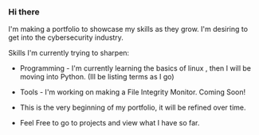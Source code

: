 ### Hi there 

I'm making a portfolio to showcase my skills as they grow. 
I'm desiring to get into the cybersecurity industry.


Skills I'm currently trying to sharpen:
* Programming - I'm currently learning the basics of linux , then I will be moving into Python. (Ill be listing terms as I go)
* Tools - I'm working on making a File Integrity Monitor. Coming Soon!

* This is the very beginning of my portfolio, it will be refined over time.

* Feel Free to go to projects and view what I have so far.
<!--
**jamesmp22/jamesmp22** is a ✨ _special_ ✨ repository because its `README.md` (this file) appears on your GitHub profile.

Here are some ideas to get you started:

- 🔭 I’m currently working on ...
- 🌱 I’m currently learning ...
- 👯 I’m looking to collaborate on ...
- 🤔 I’m looking for help with ...
- 💬 Ask me about ...
- 📫 How to reach me: ...
- 😄 Pronouns: ...
- ⚡ Fun fact: ...
-->
